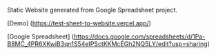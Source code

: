 Static Website generated from Google Spreadsheet project.

[Demo] (https://test-sheet-to-website.vercel.app/)

[Google Spreadsheet] (https://docs.google.com/spreadsheets/d/1Pa-B8MC_4PR6XKwiB3qn1S54eIPSctKKMcEGh2NQ5LY/edit?usp=sharing)
